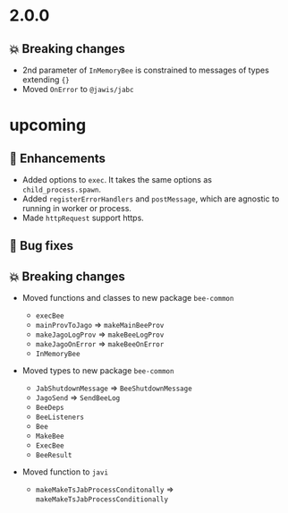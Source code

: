 # 2.0.0

## :boom: Breaking changes

- 2nd parameter of `InMemoryBee` is constrained to messages of types extending
  `{}`
- Moved `OnError` to `@jawis/jabc`

# upcoming

## :tada: Enhancements

- Added options to `exec`. It takes the same options as `child_process.spawn`.
- Added `registerErrorHandlers` and `postMessage`, which are agnostic to running
  in worker or process.
- Made `httpRequest` support https.

## :bug: Bug fixes

## :boom: Breaking changes

- Moved functions and classes to new package `bee-common`

  - `execBee`
  - `mainProvToJago` => `makeMainBeeProv`
  - `makeJagoLogProv` => `makeBeeLogProv`
  - `makeJagoOnError` => `makeBeeOnError`
  - `InMemoryBee`

- Moved types to new package `bee-common`

  - `JabShutdownMessage` => `BeeShutdownMessage`
  - `JagoSend` => `SendBeeLog`
  - `BeeDeps`
  - `BeeListeners`
  - `Bee`
  - `MakeBee`
  - `ExecBee`
  - `BeeResult`

- Moved function to `javi`
  - `makeMakeTsJabProcessConditonally` => `makeMakeTsJabProcessConditionally`
